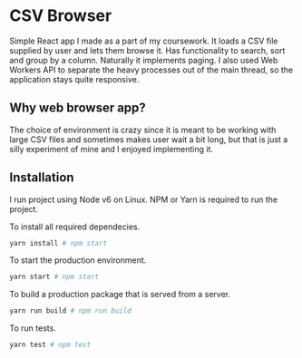 # CSV Browser
Simple React app I made as a part of my coursework. It loads a CSV file supplied by user and lets them browse it. Has functionality to search, sort and group by a column. Naturally it implements paging. I also used Web Workers API to separate the heavy processes out of the main thread, so the application stays quite responsive.

## Why web browser app?
The choice of environment is crazy since it is meant to be working with large CSV files and sometimes makes user wait a bit long, but that is just a silly experiment of mine and I enjoyed implementing it.

## Installation
I run project using Node v6 on Linux. NPM or Yarn is required to run the project.

To install all required dependecies.

```bash
yarn install # npm start
```

To start the production environment.

```bash
yarn start # npm start
```

To build a production package that is served from a server.

```bash
yarn run build # npm run build
```

To run tests.

```bash
yarn test # npm test
```
